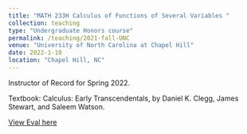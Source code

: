 ```yaml
---
title: "MATH 233H Calculus of Functions of Several Variables "
collection: teaching
type: "Undergraduate Honors course"
permalink: /teaching/2021-fall-UNC
venue: "University of North Carolina at Chapel Hill"
date: 2022-1-10
location: "Chapel Hill, NC"
---
```


Instructor of Record for Spring 2022. 

Textbook: Calculus: Early Transcendentals, by Daniel K. Clegg, James Stewart, and Saleem Watson.

[View Eval here](http://qinxuqiang.github.io/files/MATH_381_005_Syllabus.pdf)
